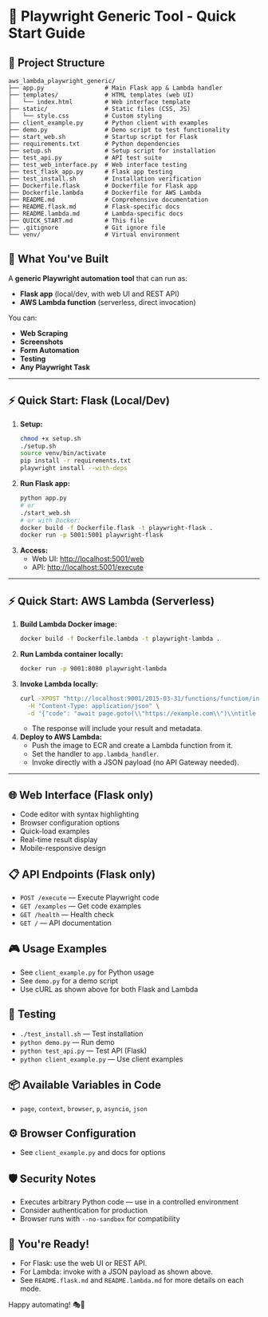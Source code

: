 # 🚀 Playwright Generic Tool - Quick Start Guide

## 📁 Project Structure

```
aws_lambda_playwright_generic/
├── app.py                 # Main Flask app & Lambda handler
├── templates/             # HTML templates (web UI)
│   └── index.html         # Web interface template
├── static/                # Static files (CSS, JS)
│   └── style.css          # Custom styling
├── client_example.py      # Python client with examples
├── demo.py                # Demo script to test functionality
├── start_web.sh           # Startup script for Flask
├── requirements.txt       # Python dependencies
├── setup.sh               # Setup script for installation
├── test_api.py            # API test suite
├── test_web_interface.py  # Web interface testing
├── test_flask_app.py      # Flask app testing
├── test_install.sh        # Installation verification
├── Dockerfile.flask       # Dockerfile for Flask app
├── Dockerfile.lambda      # Dockerfile for AWS Lambda
├── README.md              # Comprehensive documentation
├── README.flask.md        # Flask-specific docs
├── README.lambda.md       # Lambda-specific docs
├── QUICK_START.md         # This file
├── .gitignore             # Git ignore file
└── venv/                  # Virtual environment
```

## 🎯 What You've Built

A **generic Playwright automation tool** that can run as:
- **Flask app** (local/dev, with web UI and REST API)
- **AWS Lambda function** (serverless, direct invocation)

You can:
- **Web Scraping**
- **Screenshots**
- **Form Automation**
- **Testing**
- **Any Playwright Task**

---

## ⚡️ Quick Start: Flask (Local/Dev)

1. **Setup:**
   ```bash
   chmod +x setup.sh
   ./setup.sh
   source venv/bin/activate
   pip install -r requirements.txt
   playwright install --with-deps
   ```
2. **Run Flask app:**
   ```bash
   python app.py
   # or
   ./start_web.sh
   # or with Docker:
   docker build -f Dockerfile.flask -t playwright-flask .
   docker run -p 5001:5001 playwright-flask
   ```
3. **Access:**
   - Web UI: [http://localhost:5001/web](http://localhost:5001/web)
   - API: [http://localhost:5001/execute](http://localhost:5001/execute)

---

## ⚡️ Quick Start: AWS Lambda (Serverless)

1. **Build Lambda Docker image:**
   ```bash
   docker build -f Dockerfile.lambda -t playwright-lambda .
   ```
2. **Run Lambda container locally:**
   ```bash
   docker run -p 9001:8080 playwright-lambda
   ```
3. **Invoke Lambda locally:**
   ```bash
   curl -XPOST "http://localhost:9001/2015-03-31/functions/function/invocations" \
     -H "Content-Type: application/json" \
     -d '{"code": "await page.goto(\\"https://example.com\\")\\ntitle = await page.title()\\nresult = {\\"title\\": title, \\"url\\": page.url}\nreturn result"}'
   ```
   - The response will include your result and metadata.
4. **Deploy to AWS Lambda:**
   - Push the image to ECR and create a Lambda function from it.
   - Set the handler to `app.lambda_handler`.
   - Invoke directly with a JSON payload (no API Gateway needed).

---

## 🌐 Web Interface (Flask only)
- Code editor with syntax highlighting
- Browser configuration options
- Quick-load examples
- Real-time result display
- Mobile-responsive design

## 📋 API Endpoints (Flask only)
- `POST /execute` — Execute Playwright code
- `GET /examples` — Get code examples
- `GET /health` — Health check
- `GET /` — API documentation

## 🎮 Usage Examples
- See `client_example.py` for Python usage
- See `demo.py` for a demo script
- Use cURL as shown above for both Flask and Lambda

## 🧪 Testing
- `./test_install.sh` — Test installation
- `python demo.py` — Run demo
- `python test_api.py` — Test API (Flask)
- `python client_example.py` — Use client examples

## 📦 Available Variables in Code
- `page`, `context`, `browser`, `p`, `asyncio`, `json`

## ⚙️ Browser Configuration
- See `client_example.py` and docs for options

## 🛡️ Security Notes
- Executes arbitrary Python code — use in a controlled environment
- Consider authentication for production
- Browser runs with `--no-sandbox` for compatibility

## 🎉 You're Ready!

- For Flask: use the web UI or REST API.
- For Lambda: invoke with a JSON payload as shown above.
- See `README.flask.md` and `README.lambda.md` for more details on each mode.

Happy automating! 🎭🚀
